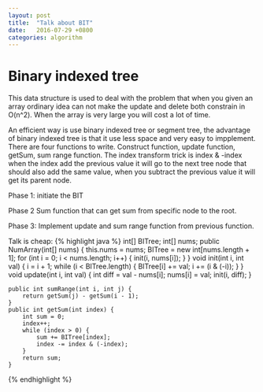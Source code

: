 ```yaml
---
layout: post
title:  "Talk about BIT"
date:   2016-07-29 +0800
categories: algorithm
---
```


# Binary indexed tree

This data structure is used to deal with the problem that when you given an array ordinary idea can not make the update and delete both constrain in O(n^2). When the array is very large you will cost a lot of time.

An efficient way is use binary indexed tree or segment tree, the advantage of binary indexed tree is that it use less space and very easy to impplement. There are four functions to write. Construct function, update function, getSum, sum range function. The index transform trick is index & -index when the index add the previous value it will go to the next tree node that should also add the same value, when you subtract the previous value it will get its parent node. 

Phase 1: initiate the BIT

Phase 2 Sum function that can get sum from specific node to the root.

Phase 3: Implement update and sum range function from previous function.


 Talk is cheap:
{% highlight java %}
int[] BITree;
    int[] nums;
    public NumArray(int[] nums) {
        this.nums = nums;
        BITree = new int[nums.length + 1];
        for (int i = 0; i < nums.length; i++) {
            init(i, nums[i]);
        }
    }
    void init(int i, int val) {
        i = i + 1;
        while (i < BITree.length) {
            BITree[i] += val;
            i += (i & (-i));
        }
    }
    void update(int i, int val) {
        int diff = val - nums[i];
        nums[i] = val;
        init(i, diff);
    }

    public int sumRange(int i, int j) {
        return getSum(j) - getSum(i - 1);
    }
    public int getSum(int index) {
        int sum = 0;
        index++;
        while (index > 0) {
            sum += BITree[index];
            index -= index & (-index);
        }
        return sum;
    }
{% endhighlight %}
